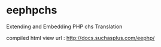 eephpchs
========

Extending and Embedding PHP chs Translation

compiled html view url : http://docs.suchasplus.com/eephp/
